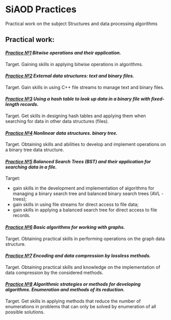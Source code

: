 # SiAOD Practices
Practical work on the subject Structures and data processing algorithms
  
## Practical work: 
####  *[Practice №1](https://github.com/AlexeyLunyakov/siaod_pract_mirea/tree/main/siaod_1) Bitwise operations and their application.*
Target. Gaining skills in applying bitwise operations in algorithms.

####  *[Practice №2](https://github.com/AlexeyLunyakov/siaod_pract_mirea/tree/main/siaod_2) External data structures: text and binary files.*
Target. Gain skills in using C++ file streams to manage text and binary files.

####  *[Practice №3](https://github.com/AlexeyLunyakov/siaod_pract_mirea/tree/main/siaod_3) Using a hash table to look up data in a binary file with fixed-length records.*
Target. Get skills in designing hash tables and applying them when searching for data in other data structures (files).

####  *[Practice №4](https://github.com/AlexeyLunyakov/siaod_pract_mirea/tree/main/siaod_4) Nonlinear data structures. binary tree.*
Target. Obtaining skills and abilities to develop and implement operations on a binary tree data structure.

####  *[Practice №5](https://github.com/AlexeyLunyakov/siaod_pract_mirea/tree/main/siaod_5) Balanced Search Trees (BST) and their application for searching data in a file.*
Target:
 * gain skills in the development and implementation of algorithms for managing a binary search tree and balanced binary search trees (AVL - trees);
 * gain skills in using file streams for direct access to file data;
 * gain skills in applying a balanced search tree for direct access to file records.

####  *[Practice №6](https://github.com/AlexeyLunyakov/siaod_pract_mirea/tree/main/siaod_6) Basic algorithms for working with graphs.*
Target. Obtaining practical skills in performing operations on the graph data structure.


#### *[Practice №7](https://github.com/AlexeyLunyakov/siaod_pract_mirea/tree/main/siaod_7) Encoding and data compression by lossless methods.*
Target. Obtaining practical skills and knowledge on the implementation of data compression by the considered methods.


#### *[Practice №8](https://github.com/AlexeyLunyakov/siaod_pract_mirea/tree/main/siaod_8) Algorithmic strategies or methods for developing algorithms. Enumeration and methods of its reduction.*
Target. Get skills in applying methods that reduce the number of enumerations in problems that can only be solved by enumeration of all possible solutions.
